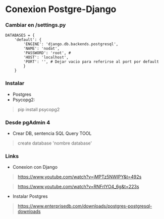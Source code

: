 # Conexion Postgre-Django


### Cambiar en /settings.py
    DATABASES = {
        'default': {
            'ENGINE': 'django.db.backends.postgresql',
            'NAME': 'nodat',
            'PASSWORD': 'root', # 
            'HOST': 'localhost',
            'PORT': '', # Dejar vacio para referirse al port por default
            }
        }


### Instalar
- Postgres
- Psycopg2: 

>pip install psycopg2


### Desde pgAdmin 4
- Crear DB, sentencia SQL Query TOOL

>create database 'nombre database'


### Links

- Conexion con Django    

>https://www.youtube.com/watch?v=jMPTz5NWIPY&t=492s

>https://www.youtube.com/watch?v=RNFrlYO4_6g&t=223s

- Instalar Postgres

>https://www.enterprisedb.com/downloads/postgres-postgresql-downloads



